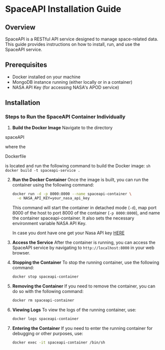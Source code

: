 # SpaceAPI Installation Guide

## Overview
SpaceAPI is a RESTful API service designed to manage space-related data. This guide provides instructions on how to install, run, and use the SpaceAPI service.

## Prerequisites
- Docker installed on your machine
- MongoDB instance running (either locally or in a container)
- NASA API Key (for accessing NASA's APOD service)

## Installation

### Steps to Run the SpaceAPI Container Individually

1. **Build the Docker Image**
    Navigate to the directory 

spaceAPI

 where the 

Dockerfile

 is located and run the following command to build the Docker image:
    ```sh
    docker build -t spaceapi-service .
    ```

2. **Run the Docker Container**
    Once the image is built, you can run the container using the following command:
    ```sh
    docker run -d -p 8000:8000 --name spaceapi-container \
      -e NASA_API_KEY=your_nasa_api_key
    ```
    This command will start the container in detached mode (`-d`), map port 8000 of the host to port 8000 of the container (`-p 8000:8000`), and name the container spaceapi-container. It also sets the necessary environment variable NASA API Key. 
    
    In case you dont have one get your Nasa API key [HERE](https://api.nasa.gov/)

3. **Access the Service**
    After the container is running, you can access the SpaceAPI service by navigating to `http://localhost:8000` in your web browser.

4. **Stopping the Container**
    To stop the running container, use the following command:
    ```sh
    docker stop spaceapi-container
    ```

5. **Removing the Container**
    If you need to remove the container, you can do so with the following command:
    ```sh
    docker rm spaceapi-container
    ```

6. **Viewing Logs**
    To view the logs of the running container, use:
    ```sh
    docker logs spaceapi-container
    ```

7. **Entering the Container**
    If you need to enter the running container for debugging or other purposes, use:
    ```sh
    docker exec -it spaceapi-container /bin/sh
    ```